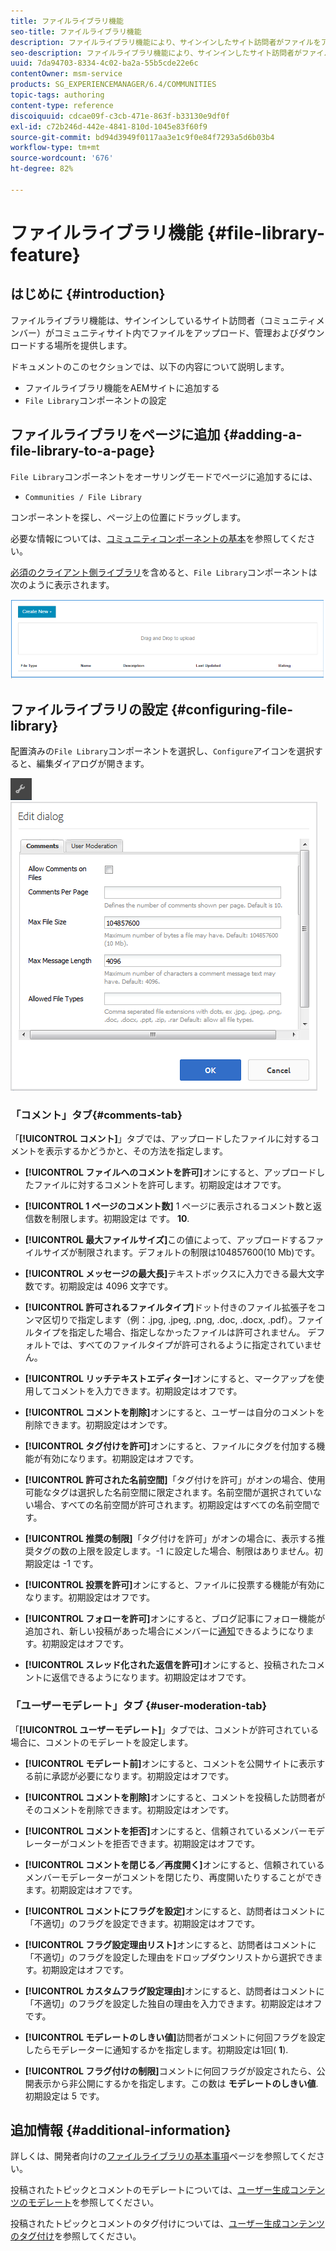 ```yaml
---
title: ファイルライブラリ機能
seo-title: ファイルライブラリ機能
description: ファイルライブラリ機能により、サインインしたサイト訪問者がファイルをアップロード、管理、ダウンロードできるようになります
seo-description: ファイルライブラリ機能により、サインインしたサイト訪問者がファイルをアップロード、管理、ダウンロードできるようになります
uuid: 7da94703-8334-4c02-ba2a-55b5cde22e6c
contentOwner: msm-service
products: SG_EXPERIENCEMANAGER/6.4/COMMUNITIES
topic-tags: authoring
content-type: reference
discoiquuid: cdcae09f-c3cb-471e-863f-b33130e9df0f
exl-id: c72b246d-442e-4841-810d-1045e83f60f9
source-git-commit: bd94d3949f0117aa3e1c9f0e84f7293a5d6b03b4
workflow-type: tm+mt
source-wordcount: '676'
ht-degree: 82%

---
```


# ファイルライブラリ機能 {#file-library-feature}

## はじめに {#introduction}

ファイルライブラリ機能は、サインインしているサイト訪問者（コミュニティメンバー）がコミュニティサイト内でファイルをアップロード、管理およびダウンロードする場所を提供します。

ドキュメントのこのセクションでは、以下の内容について説明します。

* ファイルライブラリ機能をAEMサイトに追加する
* `File Library`コンポーネントの設定

## ファイルライブラリをページに追加 {#adding-a-file-library-to-a-page}

`File Library`コンポーネントをオーサリングモードでページに追加するには、

* `Communities / File Library`

コンポーネントを探し、ページ上の位置にドラッグします。

必要な情報については、[コミュニティコンポーネントの基本](basics.md)を参照してください。

[必須のクライアント側ライブラリ](essentials-file-library.md#essentials-for-client-side)を含めると、`File Library`コンポーネントは次のように表示されます。

![chlimage_1-430](assets/chlimage_1-430.png)

## ファイルライブラリの設定 {#configuring-file-library}

配置済みの`File Library`コンポーネントを選択し、`Configure`アイコンを選択すると、編集ダイアログが開きます。

![chlimage_1-431](assets/chlimage_1-431.png) ![chlimage_1-432](assets/chlimage_1-432.png)

### 「コメント」タブ{#comments-tab}

「**[!UICONTROL コメント]**」タブでは、アップロードしたファイルに対するコメントを表示するかどうかと、その方法を指定します。

* **[!UICONTROL ファイルへのコメントを許可]**&#x200B;オンにすると、アップロードしたファイルに対するコメントを許可します。初期設定はオフです。

* **[!UICONTROL 1 ページのコメント数]** 1 ページに表示されるコメント数と返信数を制限します。初期設定は です。 
**10**.

* **[!UICONTROL 最大ファイルサイズ]**&#x200B;この値によって、アップロードするファイルサイズが制限されます。デフォルトの制限は104857600(10 Mb)です。

* **[!UICONTROL メッセージの最大長]**&#x200B;テキストボックスに入力できる最大文字数です。初期設定は 4096 文字です。

* **[!UICONTROL 許可されるファイルタイプ]**&#x200B;ドット付きのファイル拡張子をコンマ区切りで指定します（例：.jpg, .jpeg, .png, .doc, .docx, .pdf）。ファイルタイプを指定した場合、指定しなかったファイルは許可されません。 デフォルトでは、すべてのファイルタイプが許可されるように指定されていません。

* **[!UICONTROL リッチテキストエディター]**&#x200B;オンにすると、マークアップを使用してコメントを入力できます。初期設定はオフです。

* **[!UICONTROL コメントを削除]**&#x200B;オンにすると、ユーザーは自分のコメントを削除できます。初期設定はオンです。

* **[!UICONTROL タグ付けを許可]**&#x200B;オンにすると、ファイルにタグを付加する機能が有効になります。初期設定はオフです。

* **[!UICONTROL 許可された名前空間]**「タグ付けを許可」がオンの場合、使用可能なタグは選択した名前空間に限定されます。名前空間が選択されていない場合、すべての名前空間が許可されます。初期設定はすべての名前空間です。

* **[!UICONTROL 推奨の制限]**「タグ付けを許可」がオンの場合に、表示する推奨タグの数の上限を設定します。-1 に設定した場合、制限はありません。初期設定は -1 です。

* **[!UICONTROL 投票を許可]**&#x200B;オンにすると、ファイルに投票する機能が有効になります。初期設定はオフです。

* **[!UICONTROL フォローを許可]**&#x200B;オンにすると、ブログ記事にフォロー機能が追加され、新しい投稿があった場合にメンバーに[通知](notifications.md)できるようになります。初期設定はオフです。

* **[!UICONTROL スレッド化された返信を許可]**&#x200B;オンにすると、投稿されたコメントに返信できるようになります。初期設定はオフです。

### 「ユーザーモデレート」タブ  {#user-moderation-tab}

「**[!UICONTROL ユーザーモデレート]**」タブでは、コメントが許可されている場合に、コメントのモデレートを設定します。

* **[!UICONTROL モデレート前]**&#x200B;オンにすると、コメントを公開サイトに表示する前に承認が必要になります。初期設定はオフです。

* **[!UICONTROL コメントを削除]**&#x200B;オンにすると、コメントを投稿した訪問者がそのコメントを削除できます。初期設定はオンです。

* **[!UICONTROL コメントを拒否]**&#x200B;オンにすると、信頼されているメンバーモデレーターがコメントを拒否できます。初期設定はオフです。

* **[!UICONTROL コメントを閉じる／再度開く]**&#x200B;オンにすると、信頼されているメンバーモデレーターがコメントを閉じたり、再度開いたりすることができます。初期設定はオフです。

* **[!UICONTROL コメントにフラグを設定]**&#x200B;オンにすると、訪問者はコメントに「不適切」のフラグを設定できます。初期設定はオフです。

* **[!UICONTROL フラグ設定理由リスト]**&#x200B;オンにすると、訪問者はコメントに「不適切」のフラグを設定した理由をドロップダウンリストから選択できます。初期設定はオフです。

* **[!UICONTROL カスタムフラグ設定理由]**&#x200B;オンにすると、訪問者はコメントに「不適切」のフラグを設定した独自の理由を入力できます。初期設定はオフです。

* **[!UICONTROL モデレートのしきい値]**&#x200B;訪問者がコメントに何回フラグを設定したらモデレーターに通知するかを指定します。初期設定は1回(
**1**).

* **[!UICONTROL フラグ付けの制限]**&#x200B;コメントに何回フラグが設定されたら、公開表示から非公開にするかを指定します。この数は 
**モデレートのしきい値**. 初期設定は 5 です。

## 追加情報 {#additional-information}

詳しくは、開発者向けの[ファイルライブラリの基本事項](essentials-file-library.md)ページを参照してください。

投稿されたトピックとコメントのモデレートについては、[ユーザー生成コンテンツのモデレート](moderate-ugc.md)を参照してください。

投稿されたトピックとコメントのタグ付けについては、[ユーザー生成コンテンツのタグ付け](tag-ugc.md)を参照してください。
